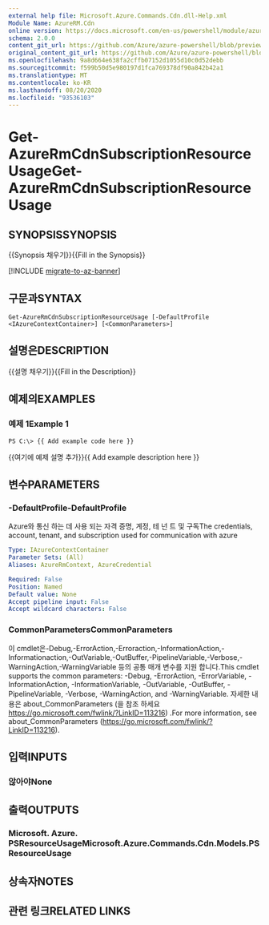 ```yaml
---
external help file: Microsoft.Azure.Commands.Cdn.dll-Help.xml
Module Name: AzureRM.Cdn
online version: https://docs.microsoft.com/en-us/powershell/module/azurerm.cdn/get-azurermcdnsubscriptionresourceusage
schema: 2.0.0
content_git_url: https://github.com/Azure/azure-powershell/blob/preview/src/ResourceManager/Cdn/Commands.Cdn/help/Get-AzureRmCdnSubscriptionResourceUsage.md
original_content_git_url: https://github.com/Azure/azure-powershell/blob/preview/src/ResourceManager/Cdn/Commands.Cdn/help/Get-AzureRmCdnSubscriptionResourceUsage.md
ms.openlocfilehash: 9a8d664e638fa2cffb07152d1055d10c0d52debb
ms.sourcegitcommit: f599b50d5e980197d1fca769378df90a842b42a1
ms.translationtype: MT
ms.contentlocale: ko-KR
ms.lasthandoff: 08/20/2020
ms.locfileid: "93536103"
---
```

# <span data-ttu-id="c32e5-101">Get-AzureRmCdnSubscriptionResourceUsage</span><span class="sxs-lookup"><span data-stu-id="c32e5-101">Get-AzureRmCdnSubscriptionResourceUsage</span></span>

## <span data-ttu-id="c32e5-102">SYNOPSIS</span><span class="sxs-lookup"><span data-stu-id="c32e5-102">SYNOPSIS</span></span>
<span data-ttu-id="c32e5-103">{{Synopsis 채우기}}</span><span class="sxs-lookup"><span data-stu-id="c32e5-103">{{Fill in the Synopsis}}</span></span>

[!INCLUDE [migrate-to-az-banner](../../includes/migrate-to-az-banner.md)]

## <span data-ttu-id="c32e5-104">구문과</span><span class="sxs-lookup"><span data-stu-id="c32e5-104">SYNTAX</span></span>

```
Get-AzureRmCdnSubscriptionResourceUsage [-DefaultProfile <IAzureContextContainer>] [<CommonParameters>]
```

## <span data-ttu-id="c32e5-105">설명은</span><span class="sxs-lookup"><span data-stu-id="c32e5-105">DESCRIPTION</span></span>
<span data-ttu-id="c32e5-106">{{설명 채우기}}</span><span class="sxs-lookup"><span data-stu-id="c32e5-106">{{Fill in the Description}}</span></span>

## <span data-ttu-id="c32e5-107">예제의</span><span class="sxs-lookup"><span data-stu-id="c32e5-107">EXAMPLES</span></span>

### <span data-ttu-id="c32e5-108">예제 1</span><span class="sxs-lookup"><span data-stu-id="c32e5-108">Example 1</span></span>
```
PS C:\> {{ Add example code here }}
```

<span data-ttu-id="c32e5-109">{{여기에 예제 설명 추가}}</span><span class="sxs-lookup"><span data-stu-id="c32e5-109">{{ Add example description here }}</span></span>

## <span data-ttu-id="c32e5-110">변수</span><span class="sxs-lookup"><span data-stu-id="c32e5-110">PARAMETERS</span></span>

### <span data-ttu-id="c32e5-111">-DefaultProfile</span><span class="sxs-lookup"><span data-stu-id="c32e5-111">-DefaultProfile</span></span>
<span data-ttu-id="c32e5-112">Azure와 통신 하는 데 사용 되는 자격 증명, 계정, 테 넌 트 및 구독</span><span class="sxs-lookup"><span data-stu-id="c32e5-112">The credentials, account, tenant, and subscription used for communication with azure</span></span>

```yaml
Type: IAzureContextContainer
Parameter Sets: (All)
Aliases: AzureRmContext, AzureCredential

Required: False
Position: Named
Default value: None
Accept pipeline input: False
Accept wildcard characters: False
```

### <span data-ttu-id="c32e5-113">CommonParameters</span><span class="sxs-lookup"><span data-stu-id="c32e5-113">CommonParameters</span></span>
<span data-ttu-id="c32e5-114">이 cmdlet은-Debug,-ErrorAction,-Erroraction,-InformationAction,-Informationaction,-OutVariable,-OutBuffer,-PipelineVariable,-Verbose,-WarningAction,-WarningVariable 등의 공통 매개 변수를 지원 합니다.</span><span class="sxs-lookup"><span data-stu-id="c32e5-114">This cmdlet supports the common parameters: -Debug, -ErrorAction, -ErrorVariable, -InformationAction, -InformationVariable, -OutVariable, -OutBuffer, -PipelineVariable, -Verbose, -WarningAction, and -WarningVariable.</span></span> <span data-ttu-id="c32e5-115">자세한 내용은 about_CommonParameters (을 참조 하세요 https://go.microsoft.com/fwlink/?LinkID=113216) .</span><span class="sxs-lookup"><span data-stu-id="c32e5-115">For more information, see about_CommonParameters (https://go.microsoft.com/fwlink/?LinkID=113216).</span></span>

## <span data-ttu-id="c32e5-116">입력</span><span class="sxs-lookup"><span data-stu-id="c32e5-116">INPUTS</span></span>

### <span data-ttu-id="c32e5-117">않아야</span><span class="sxs-lookup"><span data-stu-id="c32e5-117">None</span></span>

## <span data-ttu-id="c32e5-118">출력</span><span class="sxs-lookup"><span data-stu-id="c32e5-118">OUTPUTS</span></span>

### <span data-ttu-id="c32e5-119">Microsoft. Azure. PSResourceUsage</span><span class="sxs-lookup"><span data-stu-id="c32e5-119">Microsoft.Azure.Commands.Cdn.Models.PSResourceUsage</span></span>

## <span data-ttu-id="c32e5-120">상속자</span><span class="sxs-lookup"><span data-stu-id="c32e5-120">NOTES</span></span>

## <span data-ttu-id="c32e5-121">관련 링크</span><span class="sxs-lookup"><span data-stu-id="c32e5-121">RELATED LINKS</span></span>

